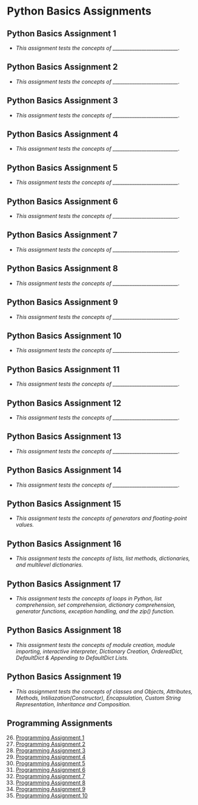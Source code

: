 # Python Basics Assignments

## Python Basics Assignment 1
   - *This assignment tests the concepts of ___________________________.*
     
## Python Basics Assignment 2
   - *This assignment tests the concepts of ___________________________.*

## Python Basics Assignment 3
   - *This assignment tests the concepts of ___________________________.*

## Python Basics Assignment 4
   - *This assignment tests the concepts of ___________________________.*

## Python Basics Assignment 5
   - *This assignment tests the concepts of ___________________________.*

## Python Basics Assignment 6
   - *This assignment tests the concepts of ___________________________.*

## Python Basics Assignment 7
   - *This assignment tests the concepts of ___________________________.*

## Python Basics Assignment 8
   - *This assignment tests the concepts of ___________________________.*
     
## Python Basics Assignment 9
   - *This assignment tests the concepts of ___________________________.*

## Python Basics Assignment 10
   - *This assignment tests the concepts of ___________________________.*

## Python Basics Assignment 11
   - *This assignment tests the concepts of ___________________________.*

## Python Basics Assignment 12
   - *This assignment tests the concepts of ___________________________.*

## Python Basics Assignment 13
   - *This assignment tests the concepts of ___________________________.*
     
## Python Basics Assignment 14
   - *This assignment tests the concepts of ___________________________.*
     
## Python Basics Assignment 15
   - *This assignment tests the concepts of generators and floating-point values.*
    
## Python Basics Assignment 16
   - *This assignment tests the concepts of lists, list methods, dictionaries, and multilevel dictionaries.*

## Python Basics Assignment 17
   - *This assignment tests the concepts of loops in Python, list comprehension, set comprehension, dictionary comprehension, generator functions, exception handling, and the zip() function.*

## Python Basics Assignment 18
   - *This assignment tests the concepts of module creation, module importing, interactive interpreter, Dictionary Creation, OrderedDict, DefaultDict & Appending to DefaultDict Lists.*

## Python Basics Assignment 19
   - *This assignment tests the concepts of classes and Objects, Attributes, Methods, Intiliazation(Constructor), Encapsulation, Custom String Representation, Inheritance and Composition.*
     
## Programming Assignments

26. [Programming Assignment 1](#programming-assignment-1)
27. [Programming Assignment 2](#programming-assignment-2)
28. [Programming Assignment 3](#programming-assignment-3)
29. [Programming Assignment 4](#programming-assignment-4)
30. [Programming Assignment 5](#programming-assignment-5)
31. [Programming Assignment 6](#programming-assignment-6)
32. [Programming Assignment 7](#programming-assignment-7)
33. [Programming Assignment 8](#programming-assignment-8)
34. [Programming Assignment 9](#programming-assignment-9)
35. [Programming Assignment 10](#programming-assignment-10)










